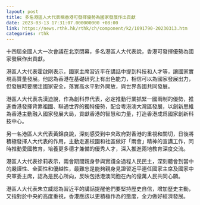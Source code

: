 ```yaml
---
layout: post
title: 多名港區人大代表稱香港可發揮優勢為國家發展作出貢獻
date: 2023-03-13 17:31:07.000000000 +08:00
link: https://news.rthk.hk/rthk/ch/component/k2/1691790-20230313.htm
categories: rthk
---
```


十四屆全國人大一次會議在北京閉幕，多名港區人大代表說，香港可發揮優勢為國家發展作出貢獻。

港區人大代表霍啟剛表示，國家主席習近平在講話中提到科技和人才等，讓國家實現高質量發展。他認為香港在基礎研究上有出色能力，相信可以為國家發展出力，但發展時要關注國家安全，落實高水平對外開放，與世界各國共同發展。 

港區人大代表冼漢迪說，作為創科界代表，必定推動行業抓緊一國兩制的優勢，推進香港發揮背靠祖國、聯通世界的獨特優勢，配合粵港澳大灣區發展，以創新思維為香港主動融入國家發展大局，貢獻香港的智慧和力量，打造香港成爲國家創新科技中心。

另一名港區人大代表黃錦良說，深刻感受到中央政府對香港的重視和關切，日後將積極發揮人大代表的作用，主動走進校園和社區做好「兩會」精神的宣講工作，同時推動愛國教育，培養更多德才兼備的優秀人才，深入推進兩地教育深度交流。

港區人大代表徐莉表示，兩會期間親身參與實踐全過程人民民主，深刻體會到當中的嚴謹性、全面性和優越性，最難忘是能夠親身見證習近平連任國家主席及國家中央軍委主席，認為是民心所向，反映包括港澳同胞在內的億萬人民共同心願。

港區人大代表朱立威認為習近平的講話提醒他們要堅持歷史自信，增加歷史主動，又指對於中央的高度重視，香港應該以更積極作為的態度，全力做好經濟發展。
